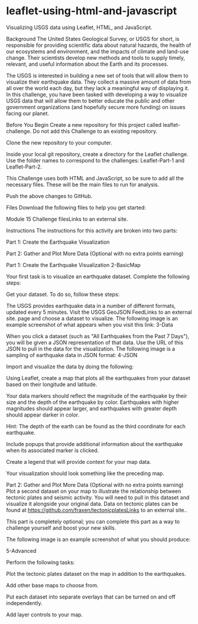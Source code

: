 # leaflet-using-html-and-javascript
Visualizing USGS data using Leaflet, HTML, and JavaScript.

Background
The United States Geological Survey, or USGS for short, is responsible for providing scientific data about natural hazards, the health of our ecosystems and environment, and the impacts of climate and land-use change. Their scientists develop new methods and tools to supply timely, relevant, and useful information about the Earth and its processes.

The USGS is interested in building a new set of tools that will allow them to visualize their earthquake data. They collect a massive amount of data from all over the world each day, but they lack a meaningful way of displaying it. In this challenge, you have been tasked with developing a way to visualize USGS data that will allow them to better educate the public and other government organizations (and hopefully secure more funding) on issues facing our planet.

Before You Begin
Create a new repository for this project called leaflet-challenge. Do not add this Challenge to an existing repository.

Clone the new repository to your computer.

Inside your local git repository, create a directory for the Leaflet challenge. Use the folder names to correspond to the challenges: Leaflet-Part-1 and Leaflet-Part-2.

This Challenge uses both HTML and JavaScript, so be sure to add all the necessary files. These will be the main files to run for analysis.

Push the above changes to GitHub.

Files
Download the following files to help you get started:

Module 15 Challenge filesLinks to an external site.

Instructions
The instructions for this activity are broken into two parts:

Part 1: Create the Earthquake Visualization


Part 2: Gather and Plot More Data (Optional with no extra points earning)

Part 1: Create the Earthquake Visualization
2-BasicMap

Your first task is to visualize an earthquake dataset. Complete the following steps:

Get your dataset. To do so, follow these steps:

The USGS provides earthquake data in a number of different formats, updated every 5 minutes. Visit the USGS GeoJSON FeedLinks to an external site. page and choose a dataset to visualize. The following image is an example screenshot of what appears when you visit this link:
3-Data

When you click a dataset (such as "All Earthquakes from the Past 7 Days"), you will be given a JSON representation of that data. Use the URL of this JSON to pull in the data for the visualization. The following image is a sampling of earthquake data in JSON format:
4-JSON

Import and visualize the data by doing the following:

Using Leaflet, create a map that plots all the earthquakes from your dataset based on their longitude and latitude.

Your data markers should reflect the magnitude of the earthquake by their size and the depth of the earthquake by color. Earthquakes with higher magnitudes should appear larger, and earthquakes with greater depth should appear darker in color.

Hint: The depth of the earth can be found as the third coordinate for each earthquake.

Include popups that provide additional information about the earthquake when its associated marker is clicked.

Create a legend that will provide context for your map data.

Your visualization should look something like the preceding map.

Part 2: Gather and Plot More Data (Optional with no extra points earning)
Plot a second dataset on your map to illustrate the relationship between tectonic plates and seismic activity. You will need to pull in this dataset and visualize it alongside your original data. Data on tectonic plates can be found at https://github.com/fraxen/tectonicplatesLinks to an external site..

This part is completely optional; you can complete this part as a way to challenge yourself and boost your new skills.

The following image is an example screenshot of what you should produce:

5-Advanced

Perform the following tasks:

Plot the tectonic plates dataset on the map in addition to the earthquakes.

Add other base maps to choose from.

Put each dataset into separate overlays that can be turned on and off independently.

Add layer controls to your map.